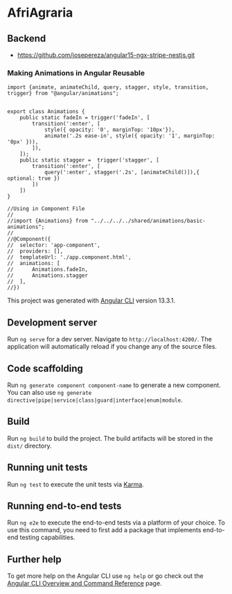 # AfriAgraria
## Backend 
* https://github.com/josepereza/angular15-ngx-stripe-nestjs.git
### Making Animations in Angular Reusable

```
import {animate, animateChild, query, stagger, style, transition, trigger} from "@angular/animations";


export class Animations {
    public static fadeIn = trigger('fadeIn', [
        transition(':enter', [
            style({ opacity: '0', marginTop: '10px'}),
            animate('.2s ease-in', style({ opacity: '1', marginTop: '0px' })),
        ]),
    ]);
    public static stagger =  trigger('stagger', [
        transition(':enter', [
            query(':enter', stagger('.2s', [animateChild()]),{ optional: true })
        ])
    ])
}

//Using in Component File
//
//import {Animations} from "../../../../shared/animations/basic-animations";
//
//@Component({
//  selector: 'app-component',
//  providers: [],
//  templateUrl: './app.component.html',
//  animations: [
//      Animations.fadeIn,
//      Animations.stagger
//  ],
//})
```
This project was generated with [Angular CLI](https://github.com/angular/angular-cli) version 13.3.1.

## Development server

Run `ng serve` for a dev server. Navigate to `http://localhost:4200/`. The application will automatically reload if you change any of the source files.

## Code scaffolding

Run `ng generate component component-name` to generate a new component. You can also use `ng generate directive|pipe|service|class|guard|interface|enum|module`.

## Build

Run `ng build` to build the project. The build artifacts will be stored in the `dist/` directory.

## Running unit tests

Run `ng test` to execute the unit tests via [Karma](https://karma-runner.github.io).

## Running end-to-end tests

Run `ng e2e` to execute the end-to-end tests via a platform of your choice. To use this command, you need to first add a package that implements end-to-end testing capabilities.

## Further help

To get more help on the Angular CLI use `ng help` or go check out the [Angular CLI Overview and Command Reference](https://angular.io/cli) page.
